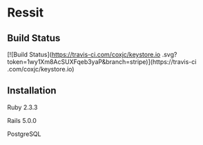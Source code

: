 # Ressit

## Build Status

[![Build Status](https://travis-ci.com/coxjc/keystore.io
.svg?token=1wy1Xm8AcSUXFqeb3yaP&branch=stripe)](https://travis-ci
.com/coxjc/keystore.io)

## Installation

Ruby 2.3.3

Rails 5.0.0

PostgreSQL 